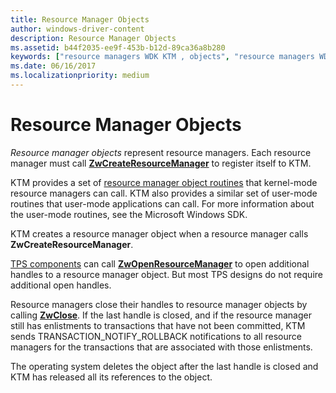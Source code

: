 ```yaml
---
title: Resource Manager Objects
author: windows-driver-content
description: Resource Manager Objects
ms.assetid: b44f2035-ee9f-453b-b12d-89ca36a8b280
keywords: ["resource managers WDK KTM , objects", "resource managers WDK KTM", "resource managers WDK KTM , routines", "Kernel Transaction Manager WDK , resource managers", "KTM WDK , resource managers", "resource manager objects WDK KTM"]
ms.date: 06/16/2017
ms.localizationpriority: medium
---
```


# Resource Manager Objects


*Resource manager objects* represent resource managers. Each resource manager must call [**ZwCreateResourceManager**](https://msdn.microsoft.com/library/windows/hardware/ff566427) to register itself to KTM.

KTM provides a set of [resource manager object routines](https://msdn.microsoft.com/library/windows/hardware/ff561098) that kernel-mode resource managers can call. KTM also provides a similar set of user-mode routines that user-mode applications can call. For more information about the user-mode routines, see the Microsoft Windows SDK.

KTM creates a resource manager object when a resource manager calls **ZwCreateResourceManager**.

[TPS components](understanding-tps-components.md) can call [**ZwOpenResourceManager**](https://msdn.microsoft.com/library/windows/hardware/ff567026) to open additional handles to a resource manager object. But most TPS designs do not require additional open handles.

Resource managers close their handles to resource manager objects by calling [**ZwClose**](https://msdn.microsoft.com/library/windows/hardware/ff566417). If the last handle is closed, and if the resource manager still has enlistments to transactions that have not been committed, KTM sends TRANSACTION\_NOTIFY\_ROLLBACK notifications to all resource managers for the transactions that are associated with those enlistments.

The operating system deletes the object after the last handle is closed and KTM has released all its references to the object.

 

 




